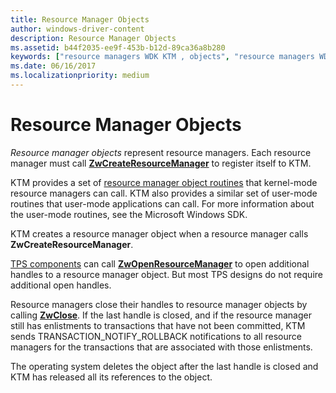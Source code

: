 ```yaml
---
title: Resource Manager Objects
author: windows-driver-content
description: Resource Manager Objects
ms.assetid: b44f2035-ee9f-453b-b12d-89ca36a8b280
keywords: ["resource managers WDK KTM , objects", "resource managers WDK KTM", "resource managers WDK KTM , routines", "Kernel Transaction Manager WDK , resource managers", "KTM WDK , resource managers", "resource manager objects WDK KTM"]
ms.date: 06/16/2017
ms.localizationpriority: medium
---
```


# Resource Manager Objects


*Resource manager objects* represent resource managers. Each resource manager must call [**ZwCreateResourceManager**](https://msdn.microsoft.com/library/windows/hardware/ff566427) to register itself to KTM.

KTM provides a set of [resource manager object routines](https://msdn.microsoft.com/library/windows/hardware/ff561098) that kernel-mode resource managers can call. KTM also provides a similar set of user-mode routines that user-mode applications can call. For more information about the user-mode routines, see the Microsoft Windows SDK.

KTM creates a resource manager object when a resource manager calls **ZwCreateResourceManager**.

[TPS components](understanding-tps-components.md) can call [**ZwOpenResourceManager**](https://msdn.microsoft.com/library/windows/hardware/ff567026) to open additional handles to a resource manager object. But most TPS designs do not require additional open handles.

Resource managers close their handles to resource manager objects by calling [**ZwClose**](https://msdn.microsoft.com/library/windows/hardware/ff566417). If the last handle is closed, and if the resource manager still has enlistments to transactions that have not been committed, KTM sends TRANSACTION\_NOTIFY\_ROLLBACK notifications to all resource managers for the transactions that are associated with those enlistments.

The operating system deletes the object after the last handle is closed and KTM has released all its references to the object.

 

 




